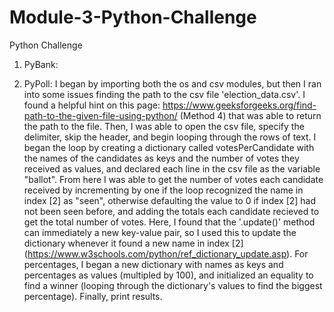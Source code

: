 # Module-3-Python-Challenge
Python Challenge

1. PyBank:

2. PyPoll: 
I began by importing both the os and csv modules, but then I ran into some issues finding the path to the csv file 'election_data.csv'. I found a helpful hint on this page: https://www.geeksforgeeks.org/find-path-to-the-given-file-using-python/ (Method 4) that was able to return the path to the file. Then, I was able to open the csv file, specify the delimiter, skip the header, and begin looping through the rows of text. I began the loop by creating a dictionary called votesPerCandidate with the names of the candidates as keys and the number of votes they received as values, and declared each line in the csv file as the variable "ballot". From here I was able to get the number of votes each candidate received by incrementing by one if the loop recognized the name in index [2] as "seen", otherwise defaulting the value to 0 if index [2] had not been seen before, and adding the totals each candidate recieved to get the total number of votes. Here, I found that the '.update()' method can immediately a new key-value pair, so I used this to update the dictionary whenever it found a new name in index [2] (https://www.w3schools.com/python/ref_dictionary_update.asp). For percentages, I began a new dictionary with names as keys and percentages as values (multipled by 100), and initialized an equality to find a winner (looping through the dictionary's values to find the biggest percentage). Finally, print results.
